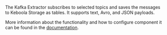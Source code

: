 The Kafka Extractor subscribes to selected topics and saves the messages to Keboola Storage as tables.
It supports text, Avro, and JSON payloads.

More information about the functionality and how to configure component it can be found in the [documentation](https://github.com/keboola/component-kafka/blob/master/components/ex-kafka/README.md).